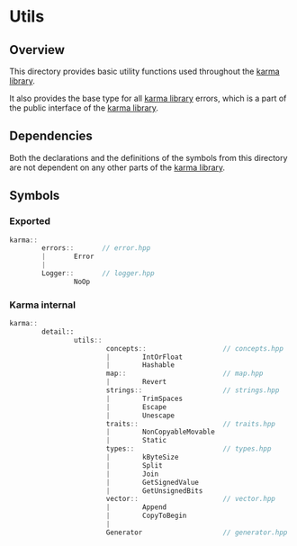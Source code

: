 # Utils

## Overview

This directory provides basic utility functions used throughout
the [karma library](..).

It also provides the base type for all [karma library](..) errors,
which is a part of the public interface of the [karma library](..).

## Dependencies

Both the declarations and the definitions of the symbols from this directory
are not dependent on any other parts of the [karma library](..).

## Symbols

### Exported

```c++
karma::
        errors::       // error.hpp
        |       Error
        |
        Logger::       // logger.hpp
                NoOp
```

### Karma internal

```c++
karma::
        detail::
                utils::
                        concepts::                   // concepts.hpp
                        |        IntOrFloat
                        |        Hashable
                        map::                        // map.hpp
                        |        Revert
                        strings::                    // strings.hpp
                        |        TrimSpaces
                        |        Escape
                        |        Unescape
                        traits::                     // traits.hpp
                        |        NonCopyableMovable
                        |        Static
                        types::                      // types.hpp
                        |        kByteSize
                        |        Split
                        |        Join
                        |        GetSignedValue
                        |        GetUnsignedBits
                        vector::                     // vector.hpp
                        |        Append
                        |        CopyToBegin
                        |    
                        Generator                    // generator.hpp

```
